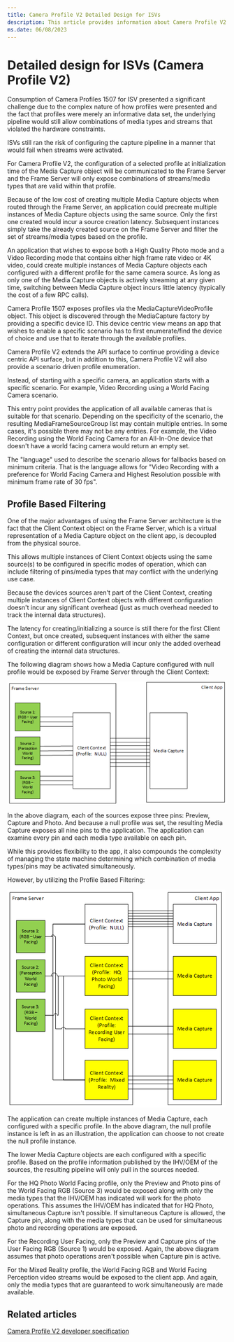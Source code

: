 ```yaml
---
title: Camera Profile V2 Detailed Design for ISVs
description: This article provides information about Camera Profile V2 detailed design for ISVs.
ms.date: 06/08/2023
---
```


# Detailed design for ISVs (Camera Profile V2)

Consumption of Camera Profiles 1507 for ISV presented a significant challenge due to the complex nature of how profiles were presented and the fact that profiles were merely an informative data set, the underlying pipeline would still allow combinations of media types and streams that violated the hardware constraints.

ISVs still ran the risk of configuring the capture pipeline in a manner that would fail when streams were activated.

For Camera Profile V2, the configuration of a selected profile at initialization time of the Media Capture object will be communicated to the Frame Server and the Frame Server will only expose combinations of streams/media types that are valid within that profile.

Because of the low cost of creating multiple Media Capture objects when routed through the Frame Server, an application could precreate multiple instances of Media Capture objects using the same source. Only the first one created would incur a source creation latency. Subsequent instances simply take the already created source on the Frame Server and filter the set of streams/media types based on the profile.

An application that wishes to expose both a High Quality Photo mode and a Video Recording mode that contains either high frame rate video or 4K video, could create multiple instances of Media Capture objects each configured with a different profile for the same camera source. As long as only one of the Media Capture objects is actively streaming at any given time, switching between Media Capture object incurs little latency (typically the cost of a few RPC calls).

Camera Profile 1507 exposes profiles via the MediaCaptureVideoProfile object. This object is discovered through the MediaCapture factory by providing a specific device ID. This device centric view means an app that wishes to enable a specific scenario has to first enumerate/find the device of choice and use that to iterate through the available profiles.

Camera Profile V2 extends the API surface to continue providing a device centric API surface, but in addition to this, Camera Profile V2 will also provide a scenario driven profile enumeration.

Instead, of starting with a specific camera, an application starts with a specific scenario. For example, Video Recording using a World Facing Camera scenario.

This entry point provides the application of all available cameras that is suitable for that scenario. Depending on the specificity of the scenario, the resulting MediaFrameSourceGroup list may contain multiple entries. In some cases, it's possible there may not be any entries. For example, the Video Recording using the World Facing Camera for an All-In-One device that doesn't have a world facing camera would return an empty set.

The "language" used to describe the scenario allows for fallbacks based on minimum criteria. That is the language allows for "Video Recording with a preference for World Facing Camera and Highest Resolution possible with minimum frame rate of 30 fps".

## Profile Based Filtering

One of the major advantages of using the Frame Server architecture is the fact that the Client Context object on the Frame Server, which is a virtual representation of a Media Capture object on the client app, is decoupled from the physical source.

This allows multiple instances of Client Context objects using the same source(s) to be configured in specific modes of operation, which can include filtering of pins/media types that may conflict with the underlying use case.

Because the devices sources aren't part of the Client Context, creating multiple instances of Client Context objects with different configuration doesn't incur any significant overhead (just as much overhead needed to track the internal data structures).

The latency for creating/initializing a source is still there for the first Client Context, but once created, subsequent instances with either the same configuration or different configuration will incur only the added overhead of creating the internal data structures.

The following diagram shows how a Media Capture configured with null profile would be exposed by Frame Server through the Client Context:

![null profile set.](images/null-profile-set.png)

In the above diagram, each of the sources expose three pins: Preview, Capture and Photo. And because a null profile was set, the resulting Media Capture exposes all nine pins to the application. The application can examine every pin and each media type available on each pin.

While this provides flexibility to the app, it also compounds the complexity of managing the state machine determining which combination of media types/pins may be activated simultaneously.

However, by utilizing the Profile Based Filtering:

![profile based filtering.](images/profile-based-filtering.png)

The application can create multiple instances of Media Capture, each configured with a specific profile. In the above diagram, the null profile instance is left in as an illustration, the application can choose to not create the null profile instance.

The lower Media Capture objects are each configured with a specific profile. Based on the profile information published by the IHV/OEM of the sources, the resulting pipeline will only pull in the sources needed.

For the HQ Photo World Facing profile, only the Preview and Photo pins of the World Facing RGB (Source 3) would be exposed along with only the media types that the IHV/OEM has indicated will work for the photo operations. This assumes the IHV/OEM has indicated that for HQ Photo, simultaneous Capture isn't possible. If simultaneous Capture is allowed, the Capture pin, along with the media types that can be used for simultaneous photo and recording operations are exposed.

For the Recording User Facing, only the Preview and Capture pins of the User Facing RGB (Source 1) would be exposed. Again, the above diagram assumes that photo operations aren't possible when Capture pin is active.

For the Mixed Reality profile, the World Facing RGB and World Facing Perception video streams would be exposed to the client app. And again, only the media types that are guaranteed to work simultaneously are made available.

## Related articles

[Camera Profile V2 developer specification](camera-profile-v2-specification.md)
